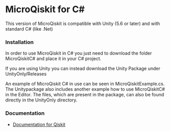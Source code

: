 # MicroQiskit for C#

This version of MicroQiskit is compatible with Unity (5.6 or later) and with standard C# (like .Net)

### Installation

In order to use MicroQiskit in C# you just need to download the folder MicroQiskitC# and place it in your C# project.

If you are using Unity you can instead download the Unity Package under UnityOnly/Releases

An example of MicroQiskit C# in use can be seen in MicroQiskitExample.cs. 
The Unitypackage also includes another example how to use MicroQiskitC# in the Editor.
The files, which are present in the package, can also be found directly in the UnityOnly directory.

### Documentation

* [Documentation for Qiskit](https://qiskit.org/documentation/)